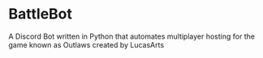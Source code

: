 # BattleBot
 A Discord Bot written in Python that automates multiplayer hosting for the game known as Outlaws created by LucasArts
